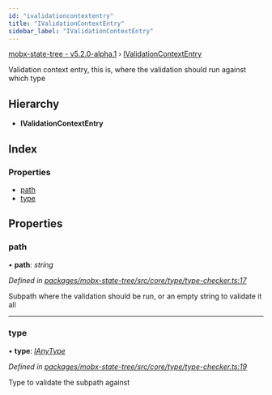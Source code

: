 ```yaml
---
id: "ivalidationcontextentry"
title: "IValidationContextEntry"
sidebar_label: "IValidationContextEntry"
---
```


[mobx-state-tree - v5.2.0-alpha.1](../index.md) › [IValidationContextEntry](ivalidationcontextentry.md)

Validation context entry, this is, where the validation should run against which type

## Hierarchy

* **IValidationContextEntry**

## Index

### Properties

* [path](ivalidationcontextentry.md#path)
* [type](ivalidationcontextentry.md#type)

## Properties

###  path

• **path**: *string*

*Defined in [packages/mobx-state-tree/src/core/type/type-checker.ts:17](https://github.com/mobxjs/mobx-state-tree/blob/8be2235d/packages/mobx-state-tree/src/core/type/type-checker.ts#L17)*

Subpath where the validation should be run, or an empty string to validate it all

___

###  type

• **type**: *[IAnyType](ianytype.md)*

*Defined in [packages/mobx-state-tree/src/core/type/type-checker.ts:19](https://github.com/mobxjs/mobx-state-tree/blob/8be2235d/packages/mobx-state-tree/src/core/type/type-checker.ts#L19)*

Type to validate the subpath against
